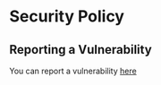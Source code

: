 # Security Policy

## Reporting a Vulnerability

You can report a vulnerability [here](https://github.com/ExoKomodo/Edu/security/advisories/new)
